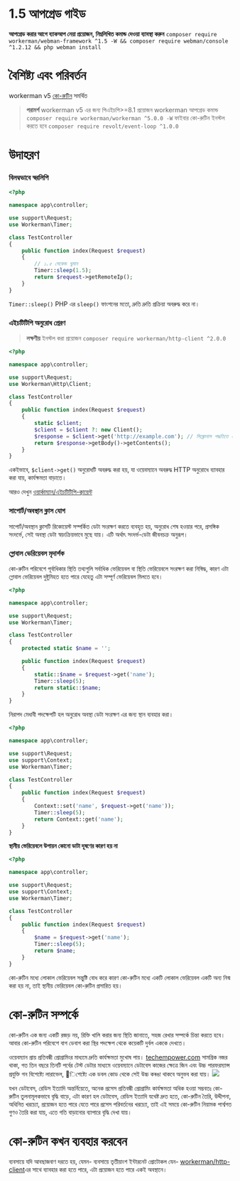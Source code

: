 # 1.5 আপগ্রেড গাইড

**আপগ্রেড করার আগে ব্যাকআপ নেয়া প্রয়োজন, নিম্নলিখিত কমান্ড দেওয়া ব্যাবস্থা করুন**
`composer require workerman/webman-framework ^1.5 -W && composer require webman/console ^1.2.12 && php webman install`

# বৈশিষ্ট্য এবং পরিবর্তন

workerman v5 [কো-রুটিন](https://www.workerman.net/doc/workerman/fiber.html) সমর্থিত

> **পরামর্শ**
> workerman v5 এর জন্য পিএইচপি>=8.1 প্রয়োজন
> workerman আপগ্রেড কমান্ড `composer require workerman/workerman ^5.0.0 -W`
> ফাইবার কো-রুটিন ইনস্টল করতে হবে `composer require revolt/event-loop ^1.0.0`

# উদাহরণ
### বিলম্বভাবে স্বরলিপি

```php
<?php

namespace app\controller;

use support\Request;
use Workerman\Timer;

class TestController
{
    public function index(Request $request)
    {
        // ১.৫ সেকেন্ড ঘুমান
        Timer::sleep(1.5);
        return $request->getRemoteIp();
    }
}
```
`Timer::sleep()` PHP এর `sleep()` ফাংশনের মতো, দ্রুতি দ্রুতি প্রক্রিয়া অবরুদ্ধ করে না।


### এইচটিটিপি অনুরোধ প্রেরণ

> **লক্ষণীয়**
> ইনস্টল করা প্রয়োজন `composer require workerman/http-client ^2.0.0`

```php
<?php

namespace app\controller;

use support\Request;
use Workerman\Http\Client;

class TestController
{
    public function index(Request $request)
    {
        static $client;
        $client = $client ?: new Client();
        $response = $client->get('http://example.com'); // সিঙ্ক্রোনাস পদ্ধতিতে এইচটিটিপি অনুরোধ প্রেরণ করুন
        return $response->getBody()->getContents();
    }
}
```
একইভাবে, `$client->get()` অনুরোধটি অবরুদ্ধ করা হয়, যা ওয়েবম্যানে অবরুদ্ধ HTTP অনুরোধে ব্যাবহার করা যায়, কার্যক্ষমতা বাড়াতে।

আরও দেখুন [ওয়ার্কাম্যান/এইচটিটিপি-ক্লায়েন্ট](https://www.workerman.net/doc/workerman/components/workerman-http-client.html)

### সাপোর্ট/অবস্থান ক্লাস যোগ

সাপোর্ট/অবস্থান ক্লাসটি রিকোয়েস্ট সম্পর্কিত ডেটা সংরক্ষণ করতে ব্যবহৃত হয়, অনুরোধ শেষ হওয়ার পরে, প্রসঙ্গিক সংদর্ভে, সেই অবস্থা ডেটা স্বয়ংক্রিয়ভাবে মুছে যায়। এটি অর্থাৎ সংদর্ভ-ডেটা জীবনচক্র অনুরূপ।

### গ্লোবাল ভেরিয়েবল মৃদার্শক

কো-রুটিন পরিবেশে পূর্বাধিকার স্থিতি তথ্যগুলি সর্বাধিক ভেরিয়েবল বা স্থিতি ভেরিয়েবলে সংরক্ষণ করা নিষিদ্ধ, কারণ এটা গ্লোবাল ভেরিয়েবল দুষ্টুমিহত হতে পারে যেহেতু এটা সম্পূর্ণ ভেরিয়েবল মিলতে হবে।

```php
<?php

namespace app\controller;

use support\Request;
use Workerman\Timer;

class TestController
{
    protected static $name = '';

    public function index(Request $request)
    {
        static::$name = $request->get('name');
        Timer::sleep(5);
        return static::$name;
    }
}
```

নিরাপদ মেধাবী পদক্ষেপটি হল অনুরোধ অবস্থা ডেটা সংরক্ষণ এর জন্য স্থান ব্যবহার করা।

```php
<?php

namespace app\controller;

use support\Request;
use support\Context;
use Workerman\Timer;

class TestController
{
    public function index(Request $request)
    {
        Context::set('name', $request->get('name'));
        Timer::sleep(5);
        return Context::get('name');
    }
}
```

**স্থানীয় ভেরিয়েবলে উপায়ন কোনো ডাটা দূষণের কারণ হয় না**

```php
<?php

namespace app\controller;

use support\Request;
use support\Context;
use Workerman\Timer;

class TestController
{
    public function index(Request $request)
    {
        $name = $request->get('name');
        Timer::sleep(5);
        return $name;
    }
}
```
কো-রুটিন মধ্যে লোকাল ভেরিয়েবল সন্তুষ্টি বোধ করে কারণ কো-রুটিন মধ্যে একটি লোকাল ভেরিয়েবল একটি অন্য নিন্ম করা হয় না, তাই স্থানীয় ভেরিয়েবল কো-রুটিন প্রসারিত হয়। 

# কো-রুটিন সম্পর্কে
কো-রুটিন এক জন্য একটি রজড় নয়, রিক্তি খালি করার জন্য স্থিতি জানাতে, সহজ রেখার সম্পর্কে চিন্তা করতে হবে। আবার কো-রুটিন পরিবেশে বাগ ডেবাগ করা স্থির পদক্ষেপ থেকে কয়েকটি দুর্বল এককে দেখতে।

ওয়েবম্যান প্রায় প্রতিবন্ধী প্রোগ্রামিংর মাধ্যমে দ্রুতি কার্যক্ষমতা মুখোষ পায়। [techempower.com](https://www.techempower.com/benchmarks/#section=data-r21&l=zijnjz-6bj&test=db&f=1ekg-cbcw-2t4w-27wr68-pc0-iv9slc-0-1ekgw-39g-kxs00-o0zk-4fu13d-2x8do8-2) সামগ্রিক নজর থাকা, গত তিন বছরে তিনটি পর্বের টেস্ট ডেটার মাধ্যমে ওয়েবম্যানে ডেটাবেস কাজের ক্ষেত্রে  জিন এবং উচ্চ পারফরম্যান্স প্রযুক্তি গন বিশেষ্ট্যে  লারাভেল,  ঵িশেষ্ট্যে  এক ডবল কোড থেকে সেই উচ্চ কৰঙা থাকবে  অনুভব করা যায়।
![](../../assets/img/benchemarks-go-sw.png?)

যখন ডেটাবেস, রেডিস ইত্যাদি অন্তর্নিয়েতে, অনেক প্রসেস প্রতিবন্ধী প্রোগ্রামিং কার্যক্ষমতা অধিক হওয়া সম্ভবতঃ কো-রুটিন তুলনামূলকভাবে বৃদ্ধি বাড়ে, এটা কারণ হল ডেটাবেস, রেডিস ইত্যাদি যথেষ্ট দ্রুত হতে, কো-রুটিন তৈরি, উদ্দীপনা, অধিনিত খরচ্যো, প্রয়োজন হতে পারে যেতে পারে প্রসেস পরিবর্তনের খরচ্যো, তাই এই সময়ে কো-রুটিন নিয়ামক পার্শ্বগত গুণও তৈরি করা যায়, এতে গতি বাড়ানোর ব্যাপারে বৃদ্ধি দেখা যায়।

# কো-রুটিন কখন ব্যবহার করবেন
ব্যবসায়ে যদি আবছাজবাণ দরতে হয়, যেমন- ব্যবসায়ে তৃতীয়াংশ ইন্টারনেট প্রোটোকল যেন- [workerman/http-client](https://www.workerman.net/doc/workerman/components/workerman-http-client.html)এর সাথে  ব্যাবহার করা হতে পারে, এটা প্রয়োজন হতে পারে একই অবস্থানে।
